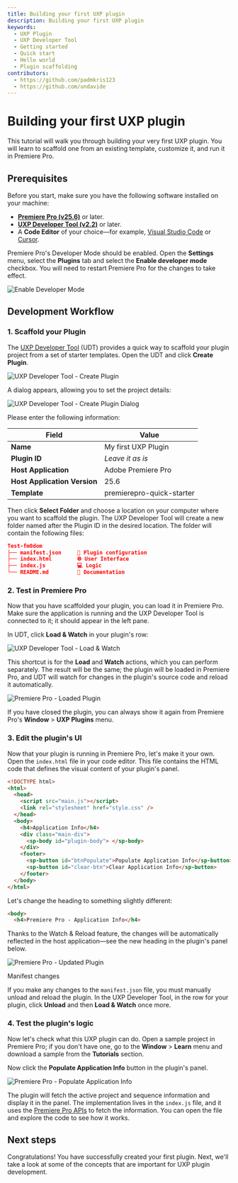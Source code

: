 ```yaml
---
title: Building your first UXP plugin
description: Building your first UXP plugin
keywords:
  - UXP Plugin
  - UXP Developer Tool
  - Getting started
  - Quick start
  - Hello world
  - Plugin scaffolding
contributors:
  - https://github.com/padmkris123
  - https://github.com/undavide
---
```


# Building your first UXP plugin

This tutorial will walk you through building your very first UXP plugin. You will learn to scaffold one from an existing template, customize it, and run it in Premiere Pro.

## Prerequisites

Before you start, make sure you have the following software installed on your machine:

- [**Premiere Pro (v25.6)**](https://creativecloud.adobe.com/apps/download/premiere-pro) or later.
- [**UXP Developer Tool (v2.2)**](https://creativecloud.adobe.com/apps/download/.uxp-developer-tools) or later.
- A **Code Editor** of your choice—for example, [Visual Studio Code](https://code.visualstudio.com/) or [Cursor](https://www.cursor.com/).

Premiere Pro's Developer Mode should be enabled. Open the **Settings** menu, select the **Plugins** tab and select the **Enable developer mode** checkbox. You will need to restart Premiere Pro for the changes to take effect.

![Enable Developer Mode](./img/getting-started--dev-mode.png)

## Development Workflow

### 1. Scaffold your Plugin

The [UXP Developer Tool](../introduction/essentials/dev-tools/index.md#uxp-developer-tool-udt) (UDT) provides a quick way to scaffold your plugin project from a set of starter templates. Open the UDT and click **Create Plugin**.

![UXP Developer Tool - Create Plugin](./img/getting-started--udt.png)

A dialog appears, allowing you to set the project details:

![UXP Developer Tool - Create Plugin Dialog](./img/getting-started--udt-create-plugin.png)

Please enter the following information:

| Field                        | Value                     |
| ---------------------------- | ------------------------- |
| **Name**                     | My first UXP Plugin       |
| **Plugin ID**                | _Leave it as is_          |
| **Host Application**         | Adobe Premiere Pro        |
| **Host Application Version** | 25.6                      |
| **Template**                 | premierepro-quick-starter |

Then click **Select Folder** and choose a location on your computer where you want to scaffold the plugin. The UXP Developer Tool will create a new folder named after the Plugin ID in the desired location. The folder will contain the following files:

```json
Test-fm0dom
├── manifest.json     🔧 Plugin configuration
├── index.html        🌐 User Interface
├── index.js          💻 Logic
└── README.md         📝 Documentation
```

### 2. Test in Premiere Pro

Now that you have scaffolded your plugin, you can load it in Premiere Pro. Make sure the application is running and the UXP Developer Tool is connected to it; it should appear in the left pane.

In UDT, click **Load & Watch** in your plugin's row:

![UXP Developer Tool - Load & Watch](./img/getting-started--udt-load-and-watch.png)

This shortcut is for the **Load** and **Watch** actions, which you can perform separately. The result will be the same; the plugin will be loaded in Premiere Pro, and UDT will watch for changes in the plugin's source code and reload it automatically.

![Premiere Pro - Loaded Plugin](./img/getting-started--premiere-pro.png)

<InlineAlert slots="text" />

If you have closed the plugin, you can always show it again from Premiere Pro's **Window** > **UXP Plugins** menu.

### 3. Edit the plugin's UI

Now that your plugin is running in Premiere Pro, let's make it your own. Open the `index.html` file in your code editor. This file contains the HTML code that defines the visual content of your plugin's panel.

```html
<!DOCTYPE html>
<html>
  <head>
    <script src="main.js"></script>
    <link rel="stylesheet" href="style.css" />
  </head>
  <body>
    <h4>Application Info</h4>
    <div class="main-div">
      <sp-body id="plugin-body"> </sp-body>
    </div>
    <footer>
      <sp-button id="btnPopulate">Populate Application Info</sp-button>
      <sp-button id="clear-btn">Clear Application Info</sp-button>
    </footer>
  </body>
</html>
```

Let's change the heading to something slightly different:

```html
<body>
  <h4>Premiere Pro - Application Info</h4>
```

Thanks to the Watch & Reload feature, the changes will be automatically reflected in the host application—see the new heading in the plugin's panel below.

![Premiere Pro - Updated Plugin](./img/getting-started--edit-html.png)

<InlineAlert slots="header, text" />

Manifest changes

If you make any changes to the `manifest.json` file, you must manually unload and reload the plugin. In the UXP Developer Tool, in the row for your plugin, click **Unload** and then **Load & Watch** once more.

### 4. Test the plugin's logic

Now let's check what this UXP plugin can do. Open a sample project in Premiere Pro; if you don't have one, go to the **Window** > **Learn** menu and download a sample from the **Tutorials** section.

Now click the **Populate Application Info** button in the plugin's panel.

![Premiere Pro - Populate Application Info](./img/getting-started--get-app-info.png)

The plugin will fetch the active project and sequence information and display it in the panel. The implementation lives in the `index.js` file, and it uses the [Premiere Pro APIs](../ppro_reference/index.md) to fetch the information. You can open the file and explore the code to see how it works.

## Next steps

Congratulations! You have successfully created your first plugin. Next, we'll take a look at some of the concepts that are important for UXP plugin development.
